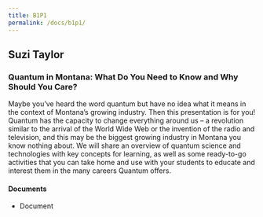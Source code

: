 ```yaml
---
title: B1P1
permalink: /docs/b1p1/
---
```


## Suzi Taylor

### Quantum in Montana: What Do You Need to Know and Why Should You Care?

Maybe you’ve heard the word quantum but have no idea what it means in the context of Montana’s growing industry. Then this presentation is for you! Quantum has the capacity to change everything around us – a revolution similar to the arrival of the World Wide Web or the invention of the radio and television, and this may be the biggest growing industry in Montana you know nothing about. We will share an overview of quantum science and technologies with key concepts for learning, as well as some ready-to-go activities that you can take home and use with your students to educate and interest them in the many careers Quantum offers. 

#### Documents
 - Document